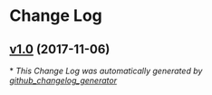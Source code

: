 # Change Log

## [v1.0](https://github.com/PaulaoDev/Router/tree/v1.0) (2017-11-06)


\* *This Change Log was automatically generated by [github_changelog_generator](https://github.com/skywinder/Github-Changelog-Generator)*